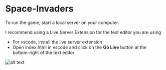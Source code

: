 # Space-Invaders
To run the game, start a local server on your computer.

I recommend using a Live Server Extension for the text editor you are using
- For vscode, install the live server extension
- Open index.html in vscode and click on the **Go Live** button at the bottom-right of the text editor

![alt text](https://github.com/sarthakm21/Space-Invaders/blob/master/infosnip.jpg?raw=true)
